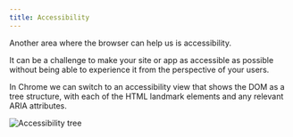 ```yaml
---
title: Accessibility
---
```


Another area where the browser can help us is accessibility.

It can be a challenge to make your site or app as accessible as possible without being able to experience it from the perspective of your users.

In Chrome we can switch to an accessibility view that shows the DOM as a tree structure, with each of the HTML landmark elements and any relevant ARIA attributes.

![Accessibility tree](../accessibility-tree.png)